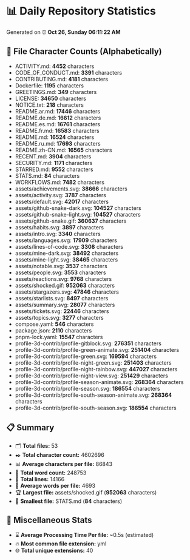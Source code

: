 # 📊 Daily Repository Statistics
Generated on ⏰ **Oct 26, Sunday 06:11:22 AM**

## 📂 File Character Counts (Alphabetically)
- ACTIVITY.md: **4452** characters
- CODE_OF_CONDUCT.md: **3391** characters
- CONTRIBUTING.md: **4181** characters
- Dockerfile: **1195** characters
- GREETINGS.md: **349** characters
- LICENSE: **34650** characters
- NOTICE.txt: **218** characters
- README.ar.md: **17446** characters
- README.de.md: **16612** characters
- README.es.md: **16761** characters
- README.fr.md: **16583** characters
- README.md: **16524** characters
- README.ru.md: **17693** characters
- README.zh-CN.md: **16565** characters
- RECENT.md: **3904** characters
- SECURITY.md: **1171** characters
- STARRED.md: **9552** characters
- STATS.md: **84** characters
- WORKFLOWS.md: **7482** characters
- assets/achievements.svg: **38666** characters
- assets/activity.svg: **3787** characters
- assets/default.svg: **42017** characters
- assets/github-snake-dark.svg: **104527** characters
- assets/github-snake-light.svg: **104527** characters
- assets/github-snake.gif: **360637** characters
- assets/habits.svg: **3897** characters
- assets/intro.svg: **3340** characters
- assets/languages.svg: **17909** characters
- assets/lines-of-code.svg: **3308** characters
- assets/mine-dark.svg: **38492** characters
- assets/mine-light.svg: **38465** characters
- assets/notable.svg: **3537** characters
- assets/people.svg: **3553** characters
- assets/reactions.svg: **9768** characters
- assets/shocked.gif: **952063** characters
- assets/stargazers.svg: **47846** characters
- assets/starlists.svg: **8497** characters
- assets/summary.svg: **28077** characters
- assets/tickets.svg: **22446** characters
- assets/topics.svg: **3277** characters
- compose.yaml: **546** characters
- package.json: **2110** characters
- pnpm-lock.yaml: **15547** characters
- profile-3d-contrib/profile-gitblock.svg: **276351** characters
- profile-3d-contrib/profile-green-animate.svg: **251404** characters
- profile-3d-contrib/profile-green.svg: **169594** characters
- profile-3d-contrib/profile-night-green.svg: **251403** characters
- profile-3d-contrib/profile-night-rainbow.svg: **447027** characters
- profile-3d-contrib/profile-night-view.svg: **251429** characters
- profile-3d-contrib/profile-season-animate.svg: **268364** characters
- profile-3d-contrib/profile-season.svg: **186554** characters
- profile-3d-contrib/profile-south-season-animate.svg: **268364** characters
- profile-3d-contrib/profile-south-season.svg: **186554** characters

## 📋 Summary
- 🗂️ **Total files:** 53
- ✒️ **Total character count:** 4602696
- 📊 **Average characters per file:** 86843
- 📝 **Total word count:** 248753
- 🧾 **Total lines:** 14166
- 📐 **Average words per file:** 4693
- 🏆 **Largest file:** assets/shocked.gif (**952063** characters)
- 🥉 **Smallest file:** STATS.md (**84** characters)

## 🌟 Miscellaneous Stats
- ⌛ **Average Processing Time Per file:** ~0.5s (estimated)
- 🔥 **Most common file extension:** yml
- 🌐 **Total unique extensions:** 40
